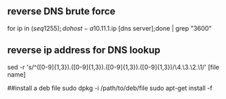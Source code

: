 ## reverse DNS brute force
for ip in $(seq 1 255);do host -a 10.11.1.$ip [dns server];done | grep  "3600"

## reverse ip address for DNS lookup 
sed -r 's/^([0-9]{1,3})\.([0-9]{1,3})\.([0-9]{1,3})\.([0-9]{1,3})/\4.\3.\2.\1/' [file name]

##install a deb file
sudo dpkg -i /path/to/deb/file
sudo apt-get install -f


